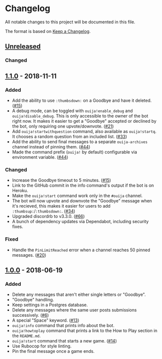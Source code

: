 # Changelog
All notable changes to this project will be documented in this file.

The format is based on [Keep a Changelog](https://keepachangelog.com/en/1.0.0/).

## [Unreleased]
### Changed

## [1.1.0] - 2018-11-11
### Added
- Add the ability to use `:thumbsdown:` on a Goodbye and have it deleted. ([#15])
- A debug mode, can be toggled with `ouija!enable_debug` and `ouija!disable_debug`. This is only accessible to the owner of the bot right now. It makes it easier to get a "Goodbye" accepted or declined by the bot, only requiring one upvote/downvote. ([#21])
- Add `ouija!startwithquestion` command, also available as `ouija!startq`. It chooses a random question from an included list. ([#33])
- Add the ability to send final messages to a separate `ouija-archives` channel instead of pinning them. ([#44])
- Made the command prefix (`ouija!` by default) configurable via environment variable. ([#44])

### Changed
- Increase the Goodbye timeout to 5 minutes. ([#15])
- Link to the GitHub commit in the info command's output if the bot is on Heroku.
- Make the `ouija!start` command work only in the `#ouija` channel.
- The bot will now upvote and downvote the "Goodbye" message when it's recieved, this makes it easier for users to add `:thumbsup:`/`:thumbsdown:`. ([#34])
- Upgraded discordrb to v3.3.0. ([#66])
- A bunch of dependency updates via Dependabot, including security fixes.

### Fixed
- Handle the `PinLimitReached` error when a channel reaches 50 pinned messages. ([#20])

## [1.0.0] - 2018-06-19
### Added
- Delete any messages that aren't either single letters or "Goodbye".
- "Goodbye" handling.
- Keep settings in a Postgres database.
- Delete any messages where the same user posts submissions successively. ([#6])
- A special "Space" keyword. ([#13])
- `ouija!info` command that prints info about the bot.
- `ouija!howtoplay` command that prints a link to the How to Play section in the `README.md`.
- `ouija!start` command that starts a new game. ([#14])
- Use Rubocop for style linting.
- Pin the final message once a game ends.

[#6]: https://github.com/connorshea/ouija-bot/pull/6
[#13]: https://github.com/connorshea/ouija-bot/pull/13
[#14]: https://github.com/connorshea/ouija-bot/pull/14
[#15]: https://github.com/connorshea/ouija-bot/pull/15
[#20]: https://github.com/connorshea/ouija-bot/pull/20
[#21]: https://github.com/connorshea/ouija-bot/pull/21
[#33]: https://github.com/connorshea/ouija-bot/pull/33
[#34]: https://github.com/connorshea/ouija-bot/pull/34
[#44]: https://github.com/connorshea/ouija-bot/pull/44
[#66]: https://github.com/connorshea/ouija-bot/pull/66

[Unreleased]: https://github.com/connorshea/ouija-bot/compare/v1.1.0...HEAD
[1.1.0]: https://github.com/connorshea/ouija-bot/compare/v1.0.0...v1.1.0
[1.0.0]: https://github.com/connorshea/ouija-bot/compare/b00da172b81f63ce4a6a41d17b93ae61e24b96c6...v1.0.0

